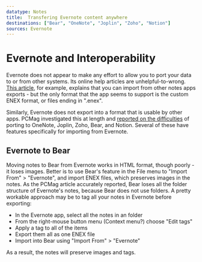 ```yaml
---
datatype: Notes
title:  Transfering Evernote content anywhere
destinations: ["Bear", "OneNote", "Joplin", "Zoho", "Notion"]
sources: Evernote
---
```


# Evernote and Interoperability

Evernote does not appear to make any effort to allow you to port your data to or from other systems.
Its online help articles are unhelpful-to-wrong.  [This 
article](https://help.evernote.com/hc/en-us/articles/208314308-Import-content-from-other-apps-into-Evernote), 
for example, explains that you can import from other notes apps exports - but the only format that
the app seems to support is the custom ENEX format, or files ending in ".enex".  

Similarly, Evernote does not export into a format that is usable by other apps.  PCMag investigated this
at length and [reported on the difficulties](https://www.pcmag.com/picks/ditching-evernote-here-are-your-top-alternatives) 
of porting to OneNote, Joplin, Zoho, Bear, and Notion.  Several of these have features specifically for
importing from Evernote.

## Evernote to Bear

Moving notes to Bear from Evernote works in HTML format, though poorly - it loses images.  Better is to 
use Bear's feature in the File menu to "Import From" > "Evernote", and import ENEX files, which preserves images in the notes.
As the PCMag article accurately reported, Bear loses all the folder structure of Evernote's notes, because
Bear does not use folders.  A pretty workable approach may be to tag all your notes in Evernote before exporting:

* In the Evernote app, select all the notes in an folder
* From the right-mouse button menu (Context menu?) choose "Edit tags"
* Apply a tag to all of the items
* Export them all as one ENEX file
* Import into Bear using "Import From" > "Evernote"

As a result, the notes will preserve images and tags.

